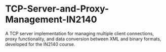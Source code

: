 # TCP-Server-and-Proxy-Management-IN2140
A TCP server implementation for managing multiple client connections, proxy functionality, and data conversion between XML and binary formats, developed for the IN2140 course.
